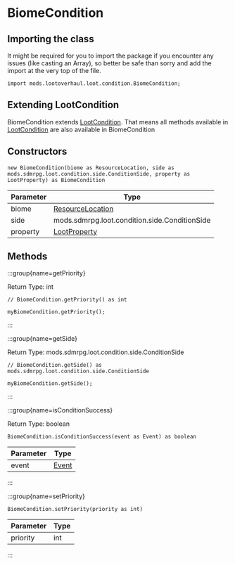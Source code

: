 # BiomeCondition

## Importing the class

It might be required for you to import the package if you encounter any issues (like casting an Array), so better be safe than sorry and add the import at the very top of the file.
```zenscript
import mods.lootoverhaul.loot.condition.BiomeCondition;
```


## Extending LootCondition

BiomeCondition extends [LootCondition](/mods/lootoverhaul/loot/condition/basic/LootCondition). That means all methods available in [LootCondition](/mods/lootoverhaul/loot/condition/basic/LootCondition) are also available in BiomeCondition

## Constructors


```zenscript
new BiomeCondition(biome as ResourceLocation, side as mods.sdmrpg.loot.condition.side.ConditionSide, property as LootProperty) as BiomeCondition
```
| Parameter |                            Type                            |
|-----------|------------------------------------------------------------|
| biome     | [ResourceLocation](/vanilla/api/resource/ResourceLocation) |
| side      | mods.sdmrpg.loot.condition.side.ConditionSide              |
| property  | [LootProperty](/mods/lootoverhaul/loot/LootProperty)       |



## Methods

:::group{name=getPriority}

Return Type: int

```zenscript
// BiomeCondition.getPriority() as int

myBiomeCondition.getPriority();
```

:::

:::group{name=getSide}

Return Type: mods.sdmrpg.loot.condition.side.ConditionSide

```zenscript
// BiomeCondition.getSide() as mods.sdmrpg.loot.condition.side.ConditionSide

myBiomeCondition.getSide();
```

:::

:::group{name=isConditionSuccess}

Return Type: boolean

```zenscript
BiomeCondition.isConditionSuccess(event as Event) as boolean
```

| Parameter |              Type               |
|-----------|---------------------------------|
| event     | [Event](/forge/api/event/Event) |


:::

:::group{name=setPriority}

```zenscript
BiomeCondition.setPriority(priority as int)
```

| Parameter | Type |
|-----------|------|
| priority  | int  |


:::


